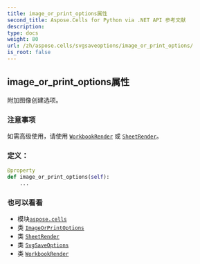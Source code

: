 ```yaml
---
title: image_or_print_options属性
second_title: Aspose.Cells for Python via .NET API 参考文献
description:
type: docs
weight: 80
url: /zh/aspose.cells/svgsaveoptions/image_or_print_options/
is_root: false
---
```

## image_or_print_options属性

附加图像创建选项。

### 注意事项

如需高级使用，请使用 [`WorkbookRender`](/cells/python-net/zh/aspose.cells.rendering/workbookrender) 或 [`SheetRender`](/cells/python-net/zh/aspose.cells.rendering/sheetrender)。
### 定义：
```python
@property
def image_or_print_options(self):
    ...
```

### 也可以看看
* 模块[`aspose.cells`](../../)
* 类 [`ImageOrPrintOptions`](/cells/python-net/zh/aspose.cells.rendering/imageorprintoptions)
* 类 [`SheetRender`](/cells/python-net/zh/aspose.cells.rendering/sheetrender)
* 类 [`SvgSaveOptions`](/cells/python-net/zh/aspose.cells/svgsaveoptions)
* 类 [`WorkbookRender`](/cells/python-net/zh/aspose.cells.rendering/workbookrender)
